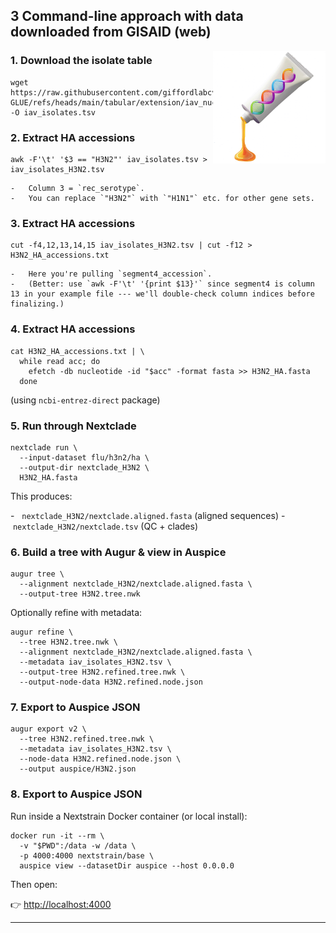 ## 3 Command-line approach with data downloaded from **GISAID** (web)

<img src="../images/glue.png" align="right" alt="" width="180"/>

### 1. Download the isolate table

```
wget https://raw.githubusercontent.com/giffordlabcvr/Flu-GLUE/refs/heads/main/tabular/extension/iav_nuccore_isolates.tsv -O iav_isolates.tsv
```

### 2. Extract HA accessions

```
awk -F'\t' '$3 == "H3N2"' iav_isolates.tsv > iav_isolates_H3N2.tsv
```
    -   Column 3 = `rec_serotype`.
    -   You can replace `"H3N2"` with `"H1N1"` etc. for other gene sets.

### 3. Extract HA accessions

```
cut -f4,12,13,14,15 iav_isolates_H3N2.tsv | cut -f12 > H3N2_HA_accessions.txt
```
    -   Here you're pulling `segment4_accession`.
    -   (Better: use `awk -F'\t' '{print $13}'` since segment4 is column 13 in your example file --- we'll double-check column indices before finalizing.)

      
### 4. Extract HA accessions

```
cat H3N2_HA_accessions.txt | \
  while read acc; do
    efetch -db nucleotide -id "$acc" -format fasta >> H3N2_HA.fasta
  done
```

(using `ncbi-entrez-direct` package)

### 5. Run through Nextclade

```
nextclade run \
  --input-dataset flu/h3n2/ha \
  --output-dir nextclade_H3N2 \
  H3N2_HA.fasta
```

This produces:

-   `nextclade_H3N2/nextclade.aligned.fasta` (aligned sequences)
-   `nextclade_H3N2/nextclade.tsv` (QC + clades)

### 6. Build a tree with Augur & view in Auspice

```
augur tree \
  --alignment nextclade_H3N2/nextclade.aligned.fasta \
  --output-tree H3N2.tree.nwk
```

Optionally refine with metadata:

```
augur refine \
  --tree H3N2.tree.nwk \
  --alignment nextclade_H3N2/nextclade.aligned.fasta \
  --metadata iav_isolates_H3N2.tsv \
  --output-tree H3N2.refined.tree.nwk \
  --output-node-data H3N2.refined.node.json
```

### 7. Export to Auspice JSON

```
augur export v2 \
  --tree H3N2.refined.tree.nwk \
  --metadata iav_isolates_H3N2.tsv \
  --node-data H3N2.refined.node.json \
  --output auspice/H3N2.json
```


### 8. Export to Auspice JSON

Run inside a Nextstrain Docker container (or local install):

```
docker run -it --rm \
  -v "$PWD":/data -w /data \
  -p 4000:4000 nextstrain/base \
  auspice view --datasetDir auspice --host 0.0.0.0
```

Then open:

👉 <http://localhost:4000>[](http://localhost:4000)

* * * * *
